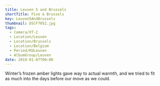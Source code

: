 ```yaml
---
title: Leuven 5 and Brussels
shortTitle: Five & Brussels
key: Leuven5AndBrussels
thumbnail: DSCF7052.jpg
tags:
  - Camera/XT-2
  - Location/Leuven
  - Location/Brussels
  - Location/Belgium
  - Period/KULeuven
  - AlbumGroup/Leuven
date: 2019-01-07T00:00
---
```

Winter’s frozen amber lights gave way to actual warmth, and we tried to fit as much into the days before our move as we could.
